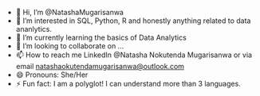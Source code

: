 - 👋 Hi, I’m @NatashaMugarisanwa
- 👀 I’m interested in SQL, Python, R and honestly anything related to data ananlytics.
- 🌱 I’m currently learning the basics of Data Analytics
- 💞️ I’m looking to collaborate on ...
- 📫 How to reach me LinkedIn @Natasha Nokutenda Mugarisanwa or via email natashaokutendamugarisanwa@outlook.com
- 😄 Pronouns: She/Her
- ⚡ Fun fact: I am a polyglot! I can understand more than 3 languages.

<!---
NatashaMugarisanwa/NatashaMugarisanwa is a ✨ special ✨ repository because its `README.md` (this file) appears on your GitHub profile.
You can click the Preview link to take a look at your changes.
--->
